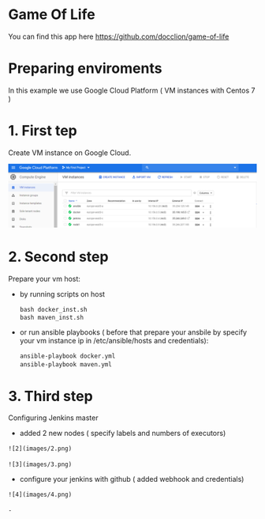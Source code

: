 # Game Of Life

 You can find this app here https://github.com/docclion/game-of-life

# Preparing enviroments

 In this example we use Google Cloud Platform ( VM instances with Centos 7 )

# 1. First tep 

 Create VM instance on Google Cloud.
 
 ![1](images/1.png) 

# 2. Second step

 Prepare your vm host:
  - by running scripts on host 
    ```bassh
    bash docker_inst.sh 
    bash maven_inst.sh
    ```
 
 - or run ansible playbooks ( before that prepare your ansbile by specify your vm instance ip in /etc/ansible/hosts and credentials): 
   ```bash
   ansible-playbook docker.yml 
   ansible-playbook maven.yml
   ```
   
 # 3. Third step
 
  Configuring Jenkins master
   - added 2 new nodes ( specify labels and numbers of executors)
    
    ![2](images/2.png)
   
    ![3](images/3.png)
   
   - configure your jenkins with github ( added webhook and credentials)
    
    ![4](images/4.png)

    - 
